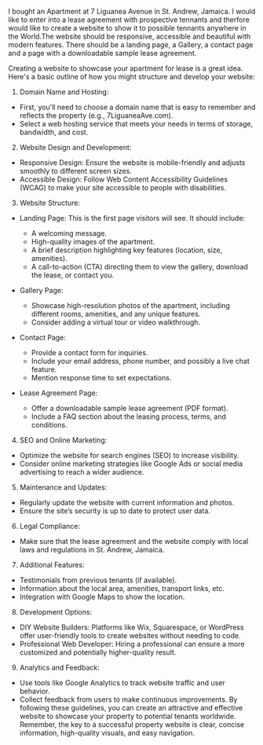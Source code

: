 
I bought an Apartment at 7 Liguanea Avenue in St. Andrew, Jamaica. I would like to enter into a lease agreement with prospective tennants and therfore would like to create a website to show it to possible tennants anywhere in the World.The website should be responsive, accessible and beautiful with modern features. There should be a landing page, a Gallery, a contact page and a page with a downloadable sample lease agreement.

Creating a website to showcase your apartment for lease is a great idea. Here's a basic outline of how you might structure and develop your website:

1. Domain Name and Hosting:

- First, you'll need to choose a domain name that is easy to remember and reflects the property (e.g., 7LiguaneaAve.com).
- Select a web hosting service that meets your needs in terms of storage, bandwidth, and cost.

2. Website Design and Development:

- Responsive Design: Ensure the website is mobile-friendly and adjusts smoothly to different screen sizes.
- Accessible Design: Follow Web Content Accessibility Guidelines (WCAG) to make your site accessible to people with disabilities.

3. Website Structure:

- Landing Page: This is the first page visitors will see. It should include:

  - A welcoming message.
  - High-quality images of the apartment.
  - A brief description highlighting key features (location, size, amenities).
  - A call-to-action (CTA) directing them to view the gallery, download the lease, or contact you.

- Gallery Page:

  - Showcase high-resolution photos of the apartment, including different rooms, amenities, and any unique features.
  - Consider adding a virtual tour or video walkthrough.
- Contact Page:

  - Provide a contact form for inquiries.
  - Include your email address, phone number, and possibly a live chat feature.
  - Mention response time to set expectations.
- Lease Agreement Page:

  - Offer a downloadable sample lease agreement (PDF format).
  - Include a FAQ section about the leasing process, terms, and conditions.

4. SEO and Online Marketing:

- Optimize the website for search engines (SEO) to increase visibility.
- Consider online marketing strategies like Google Ads or social media advertising to reach a wider audience.

5. Maintenance and Updates:

- Regularly update the website with current information and photos.
- Ensure the site’s security is up to date to protect user data.

6. Legal Compliance:

- Make sure that the lease agreement and the website comply with local laws and regulations in St. Andrew, Jamaica.

7. Additional Features:

- Testimonials from previous tenants (if available).
- Information about the local area, amenities, transport links, etc.
- Integration with Google Maps to show the location.
8. Development Options:

- DIY Website Builders: Platforms like Wix, Squarespace, or WordPress offer user-friendly tools to create websites without needing to code.
- Professional Web Developer: Hiring a professional can ensure a more customized and potentially higher-quality result.

9. Analytics and Feedback:

- Use tools like Google Analytics to track website traffic and user behavior.
- Collect feedback from users to make continuous improvements.
By following these guidelines, you can create an attractive and effective website to showcase your property to potential tenants worldwide. Remember, the key to a successful property website is clear, concise information, high-quality visuals, and easy navigation.




